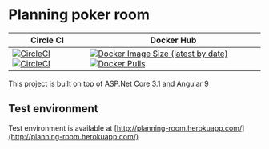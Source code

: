 # Planning poker room

Circle CI | Docker Hub
|---|---|
[![CircleCI](https://img.shields.io/circleci/build/github/ilchenkob/planning-room/develop?label=build%20develop)](https://app.circleci.com/pipelines/github/ilchenkob/planning-room?branch=develop) [![CircleCI](https://img.shields.io/circleci/build/github/ilchenkob/planning-room/master?label=build%20master)](https://app.circleci.com/pipelines/github/ilchenkob/planning-room?branch=master)|[![Docker Image Size (latest by date)](https://img.shields.io/docker/image-size/ilchenkob/planning-room)](https://hub.docker.com/r/ilchenkob/planning-room) [![Docker Pulls](https://img.shields.io/docker/pulls/ilchenkob/planning-room)](https://hub.docker.com/r/ilchenkob/planning-room)

This project is built on top of ASP.Net Core 3.1 and Angular 9

## Test environment

Test environment is available at [http://planning-room.herokuapp.com/](http://planning-room.herokuapp.com/)